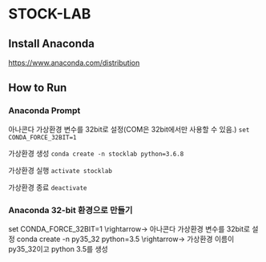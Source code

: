 # STOCK-LAB

## Install Anaconda

https://www.anaconda.com/distribution

## How to Run

### Anaconda Prompt

아나콘다 가상환경 변수를 32bit로 설정(COM은 32bit에서만 사용할 수 있음.)
`set CONDA_FORCE_32BIT=1` 

가상환경 생성
`conda create -n stocklab python=3.6.8`

가상환경 실행
`activate stocklab`

가상환경 종료
`deactivate`

### Anaconda 32-bit 환경으로 만들기
set CONDA_FORCE_32BIT=1 \rightarrow→ 아나콘다 가상환경 변수를 32bit로 설정
conda create -n py35_32 python=3.5 \rightarrow→ 가상환경 이름이 py35_32이고 python 3.5를 생성